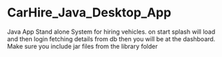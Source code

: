 # CarHire_Java_Desktop_App
Java App
Stand alone System for hiring vehicles.
on start splash will load and then login fetching details from db then you will be at the dashboard.
Make sure you include jar files from the library folder
